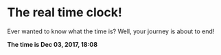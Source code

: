 # The real time clock!

Ever wanted to know what the time is? Well, your journey is about to end!

**The time is Dec 03, 2017, 18:08**